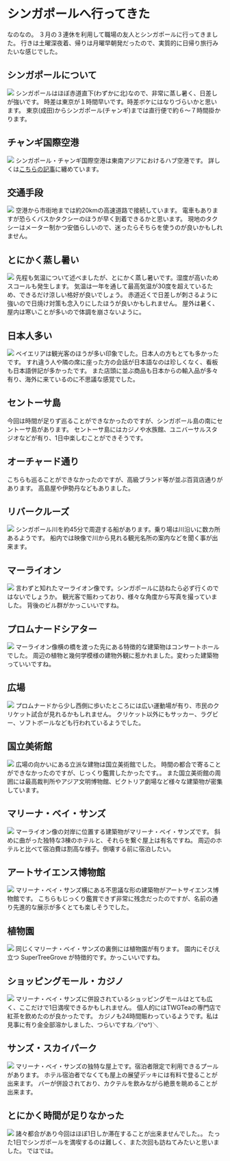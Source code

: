 # シンガポールへ行ってきた
なのなの。
３月の３連休を利用して職場の友人とシンガポールに行ってきました。
行きは土曜深夜着、帰りは月曜早朝発だったので、実質的に日帰り旅行みたいな感じでした。

## シンガポールについて
![](https://static.kurokuroworks.net/www/articles/travel-singapole/images/002.jpg)
シンガポールはほぼ赤道直下(わずかに北)なので、非常に蒸し暑く、日差しが強いです。
時差は東京が１時間早いです。時差ボケにはなりづらいかと思います。
東京(成田)からシンガポール(チャンギ)までは直行便で約６〜７時間掛かります。

## チャンギ国際空港
![](https://static.kurokuroworks.net/www/articles/travel-singapole/images/003.jpg)
シンガポール・チャンギ国際空港は東南アジアにおけるハブ空港です。
詳しくは[こちらの記事](https://www.kurokuroworks.net/articles/airport-changi/)に纏めています。

## 交通手段
![](https://static.kurokuroworks.net/www/articles/travel-singapole/images/004.jpg)
空港から市街地までは約20kmの高速道路で接続しています。
電車もありますが恐らくバスかタクシーのほうが早く到着できるかと思います。
現地のタクシーはメーター制かつ安価らしいので、迷ったらそちらを使うのが良いかもしれません。

## とにかく蒸し暑い
![](https://static.kurokuroworks.net/www/articles/travel-singapole/images/005.jpg)
先程も気温について述べましたが、とにかく蒸し暑いです。湿度が高いためスコールも発生します。
気温は一年を通して最高気温が30度を超えているため、できるだけ涼しい格好が良いでしょう。
赤道近くで日差しが刺さるように強いので日焼け対策も念入りにしたほうが良いかもしれません。
屋外は暑く、屋内は寒いことが多いので体調を崩さないように。

## 日本人多い
![](https://static.kurokuroworks.net/www/articles/travel-singapole/images/006.jpg)
ベイエリアは観光客のほうが多い印象でした。日本人の方もとても多かったです。
すれ違う人や隣の席に座った方の会話が日本語なのは珍しくなく、看板も日本語併記が多かったです。
また店頭に並ぶ商品も日本からの輸入品が多々有り、海外に来ているのに不思議な感覚でした。

## セントーサ島
今回は時間が足りず巡ることができなかったのですが、シンガポール島の南にセントーサ島があります。
セントーサ島にはカジノや水族館、ユニバーサルスタジオなどが有り、1日中楽しむことができそうです。

## オーチャード通り
こちらも巡ることができなかったのですが、高級ブランド等が並ぶ百貨店通りがあります。
高島屋や伊勢丹などもありました。

## リバークルーズ
![](https://static.kurokuroworks.net/www/articles/travel-singapole/images/007.jpg)
シンガポール川を約45分で周遊する船があります。乗り場は川沿いに数カ所あるようです。
船内では映像で川から見れる観光名所の案内などを聞く事が出来ます。

## マーライオン
![](https://static.kurokuroworks.net/www/articles/travel-singapole/images/008.jpg)
言わずと知れたマーライオン像です。シンガポールに訪ねたら必ず行くのではないでしょうか。
観光客で賑わっており、様々な角度から写真を撮っていました。
背後のビル群がかっこいいですね。

## プロムナードシアター
![](https://static.kurokuroworks.net/www/articles/travel-singapole/images/009.jpg)
マーライオン像横の橋を渡った先にある特徴的な建築物はコンサートホールでした。
周辺の植物と幾何学模様の建物外観に惹かれました。変わった建築物っていいですね。

## 広場
![](https://static.kurokuroworks.net/www/articles/travel-singapole/images/010.jpg)
プロムナードから少し西側に歩いたところには広い運動場が有り、市民のクリケット試合が見れるかもしれません。
クリケット以外にもサッカー、ラグビー、ソフトボールなども行われているようでした。

## 国立美術館
![](https://static.kurokuroworks.net/www/articles/travel-singapole/images/011.jpg)
広場の向かいにある立派な建物は国立美術館でした。
時間の都合で寄ることができなかったのですが、じっくり鑑賞したかったです。。
また国立美術館の周囲には最高裁判所やアジア文明博物館、ビクトリア劇場など様々な建築物が密集しています。

## マリーナ・ベイ・サンズ
![](https://static.kurokuroworks.net/www/articles/travel-singapole/images/012.jpg)
マーライオン像の対岸に位置する建築物がマリーナ・ベイ・サンズです。
斜めに曲がった独特な3棟のホテルと、それらを繋ぐ屋上は有名ですね。
周辺のホテルと比べて宿泊費は割高な様子。倒壊する前に宿泊したい。

## アートサイエンス博物館
![](https://static.kurokuroworks.net/www/articles/travel-singapole/images/013.jpg)
マリーナ・ベイ・サンズ横にある不思議な形の建築物がアートサイエンス博物館です。
こちらもじっくり鑑賞できず非常に残念だったのですが、名前の通り先進的な展示が多くとても楽しそうでした。

## 植物園
![](https://static.kurokuroworks.net/www/articles/travel-singapole/images/014.jpg)
同じくマリーナ・ベイ・サンズの裏側には植物園が有ります。
園内にそびえ立つ SuperTreeGrove が特徴的です。かっこいいですね。

## ショッピングモール・カジノ
![](https://static.kurokuroworks.net/www/articles/travel-singapole/images/015.jpg)
マリーナ・ベイ・サンズに併設されているショッピングモールはとても広く、ここだけで1日満喫できるかもしれません。
個人的にはTWGTeaの専門店で紅茶を飲めたのが良かったです。
カジノも24時間賑わっているようです。私は見事に有り金全部溶かしました、つらいですね／(^o^)＼

## サンズ・スカイパーク
![](https://static.kurokuroworks.net/www/articles/travel-singapole/images/016.jpg)
マリーナ・ベイ・サンズの独特な屋上です。宿泊者限定で利用できるプールがあります。
ホテル宿泊者でなくても屋上の展望デッキには有料で登ることが出来ます。
バーが併設されており、カクテルを飲みながら絶景を眺めることが出来ます。

## とにかく時間が足りなかった
![](https://static.kurokuroworks.net/www/articles/travel-singapole/images/017.jpg)
諸々都合があり今回はほぼ1日しか滞在することが出来ませんでした。。
たった1日でシンガポールを満喫するのは難しく、また次回も訪ねてみたいと思いました。
ではでは。
